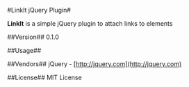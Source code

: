 #LinkIt jQuery Plugin#

**LinkIt** is a simple jQuery plugin to attach links to elements

##Version##
0.1.0

##Usage##
  


##Vendors##
jQuery - [http://jquery.com](http://jquery.com)

##License##
MIT License